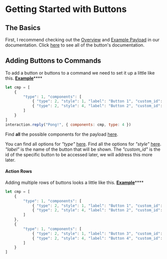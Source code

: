 # Getting Started with Buttons

## The Basics

First, I recommend checking out the [Overview](buttons-documentation.md#overview) and [Example Payload](buttons-documentation.md#example-payload) in our documentation. Click [here](buttons-documentation.md) to see all of the button's documentation.

## Adding Buttons to Commands

To add a button or buttons to a command we need to set it up a little like this. [**Example**](https://github.com/GmBodhi/shandler-example-bot/blob/master/commands/button.js#L8-L15)\*\*\*\*

```javascript
let cmp = [
    {
        "type": 1, "components": [
            { "type": 2, "style": 1, "label": "Button 1", "custom_id": "1" }, //this is your first button
            { "type": 2, "style": 4, "label": "Button 2", "custom_id": "2" } //this is your second button
        ]
    }
]
interaction.reply("Pong!", { components: cmp, type: 4 })
```

Find **all** the possible components for the payload [here](buttons-documentation.md#example-payload).

You can find all options for _"type"_ [here](buttons-documentation.md#componenttype). Find all the options for _"style"_ [here](buttons-documentation.md#componentstyle). _"label"_ is the name of the button that will be shown. The _"custom\_id"_ is the id of the specific button to be accessed later, we will address this more later.

#### Action Rows

Adding multiple rows of buttons looks a little like this. [**Example**](https://github.com/GmBodhi/shandler-example-bot/blob/master/commands/actionrow.js#L8-L19)\*\*\*\*

```javascript
let cmp = [
    {
        "type": 1, "components": [
            { "type": 2, "style": 1, "label": "Button 1", "custom_id": "1" }, //this is your first button on the first row
            { "type": 2, "style": 4, "label": "Button 2", "custom_id": "2" } //this is your second button on the first row
        ]
    },
    {
        "type": 1, "components": [
            { "type": 2, "style": 1, "label": "Button 3", "custom_id": "11" }, //this is your first button on the second row
            { "type": 2, "style": 4, "label": "Button 4", "custom_id": "22" } //this is your second button on the second row
        ]
    }
]
```

